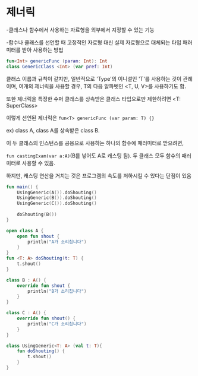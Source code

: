 #  제너릭

-클래스나 함수에서 사용하는 자료형을 외부에서 지정할 수 있는 기능

-함수나 클래스를 선언할 때 고정적인 자료형 대신 실제 자료형으로 대체되는 타입 패러미터를 받아 사용하는 방법

```kotlin
fun<Int> genericFunc (param: Int): Int
class GenericClass <Int> (var pref: Int)
```

<T> 클래스 이름과 규칙이 같지만, 일반적으로 'Type'의 이니셜인 'T'를 사용하는 것이 관례이며, 여개의 제너릭을 사용할 경우, T의 다음 알파벳인 <T, U, V>를 사용하기도 함.

또한 제너릭을 특정한 수퍼 클래스를 상속받은 클래스 타입으로만 제한하려면 <T: SuperClass>

이렇게 선언된 제너릭은 `fun<T> genericFunc (var param: T) {}`



ex) class A, class A를 상속받은 class B.

이 두 클래스의 인스턴스를 공용으로 사용하는 하나의 함수에 패러미터로 받으려면,

`fun castingExam(var a:A)`(B를 넣어도 A로 캐스팅 됨). 두 클래스 모두 함수의 패러미터로 사용할 수 있음.

하지만, 캐스팅 연산을 거치는 것은 프로그램의 속도를 저하시킬 수 있다는 단점이 있음

``` kotlin
fun main() {
    UsingGeneric(A()).doShouting()
    UsingGeneric(B()).doShouting()
    UsingGeneric(C()).doShouting()
    
    doShouting(B())
}

open class A {
    open fun shout {
        println("A가 소리칩니다")
    }
}
fun <T: A> doShouting(t: T) {
    t.shout()
}

class B : A() {
    override fun shout {
        println("B가 소리칩니다")
    }
}

class C : A() {
    override fun shout() {
        println("C가 소리칩니다")
    }
}

class UsingGeneric<T: A> (val t: T){
    fun doShouting() {
        t.shout()
    }
}
```

